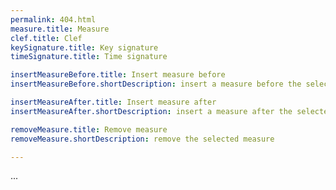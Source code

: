 ```yaml
---
permalink: 404.html
measure.title: Measure
clef.title: Clef
keySignature.title: Key signature
timeSignature.title: Time signature

insertMeasureBefore.title: Insert measure before
insertMeasureBefore.shortDescription: insert a measure before the selected measure

insertMeasureAfter.title: Insert measure after
insertMeasureAfter.shortDescription: insert a measure after the selected measure

removeMeasure.title: Remove measure
removeMeasure.shortDescription: remove the selected measure

---
```


...
